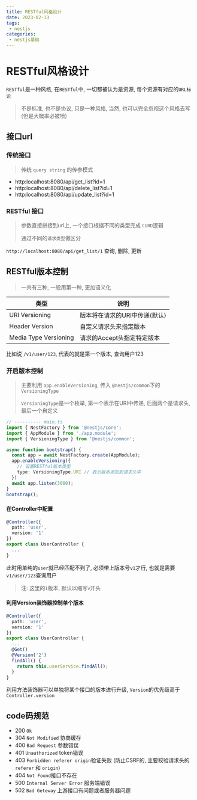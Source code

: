 ```yaml
---
title: RESTful风格设计
date: 2023-02-13
tags:
 - nestjs
categories: 
 - nestjs基础
---
```


# RESTful风格设计

`RESTful`是一种风格, 在`RESTful`中, 一切都被认为是资源, 每个资源有对应的`URL标识`

> 不是标准, 也不是协议, 只是一种风格, 当然, 也可以完全忽视这个风格去写(但是大概率必被喷)


## 接口url

### 传统接口

> 传统 `query string` 的传参模式

+ http:localhost:8080/api/get_list?id=1
+ http:localhost:8080/api/delete_list?id=1
+ http:localhost:8080/api/update_list?id=1

### RESTful 接口

> 参数直接拼接到url上, 一个接口根据不同的类型完成 `CURD`逻辑
> 
> 通过不同的`请求类型`做区分

`http://localhost:8080/api/get_list/1` 查询, 删除, 更新

## RESTful版本控制

> 一共有三种, 一般用第一种, 更加语义化

|   类型  | 说明  |
|  ----  | ----  |
| URI Versioning  | 版本将在请求的URI中传递(默认) |
| Header Version  | 自定义请求头来指定版本 |
| Media Type Versioning  | 请求的Accept头指定特定版本 |

比如说 `/v1/user/123`, 代表的就是第一个版本, 查询用户123

### 开启版本控制

> 主要利用 `app.enableVersioning`, 传入 `@nestjs/common`下的`VersioningType`
> 
> `VersioningType`是一个枚举, 第一个表示在URI中传递, 后面两个是请求头, 最后一个自定义

```ts
// ---------- main.ts
import { NestFactory } from '@nestjs/core';
import { AppModule } from './app.module';
import { VersioningType } from '@nestjs/common';

async function bootstrap() {
  const app = await NestFactory.create(AppModule);
  app.enableVersioning({
    // 设置RESTful版本类型
    type: VersioningType.URI // 表示版本添加到请求头中
  })
  await app.listen(3000);
}
bootstrap();
```

#### 在Controller中配置

```ts
@Controller({
  path: 'user',
  version: '1'
})
export class UserController {
  ...
}
```

此时用单纯的`user`就已经匹配不到了, 必须带上版本号`v1`才行, 也就是需要`v1/user/123`查询用户

> 注: 这里的`1`版本, 默认以缩写`v`开头

#### 利用Version装饰器控制单个版本

```ts
@Controller({
  path: 'user',
  version: '1'
})
export class UserController {
  ...
  @Get()
  @Version('2')
  findAll() {
    return this.userService.findAll();
  }
}
```

利用方法装饰器可以单独将某个接口的版本进行升级, `Version`的优先级高于`Controller.version`


## code码规范

+ 200 `Ok`
+ 304 `Not Modified` 协商缓存
+ 400 `Bad Request` 参数错误
+ 401 `Unauthorized` token错误
+ 403 `Forbidden referer origin`验证失败 (防止CSRF的, 主要校验请求头的 `referer` 和 `origin`)
+ 404 `Not Found`接口不存在
+ 500 `Internal Server Error` 服务端错误
+ 502 `Bad Geteway` 上游接口有问题或者服务器问题

